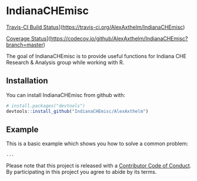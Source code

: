 # IndianaCHEmisc


[Travis-CI Build Status](https://travis-ci.org/AlexAxthelm/IndianaCHEmisc.svg?branch=master)](https://travis-ci.org/AlexAxthelm/IndianaCHEmisc)

[Coverage Status](https://img.shields.io/codecov/c/github/AlexAxthelm/IndianaCHEmisc/master.svg)](https://codecov.io/github/AlexAxthelm/IndianaCHEmisc?branch=master)

The goal of IndianaCHEmisc is to provide useful functions for Indiana CHE Research & Analysis group while working with R.

## Installation

You can install IndianaCHEmisc from github with:

```R
# install.packages("devtools")
devtools::install_github("IndianaCHEmisc/AlexAxthelm")
```

## Example

This is a basic example which shows you how to solve a common problem:

```R
...
```

Please note that this project is released with a [Contributor Code of Conduct](CONDUCT.md). By participating in this project you agree to abide by its terms.
